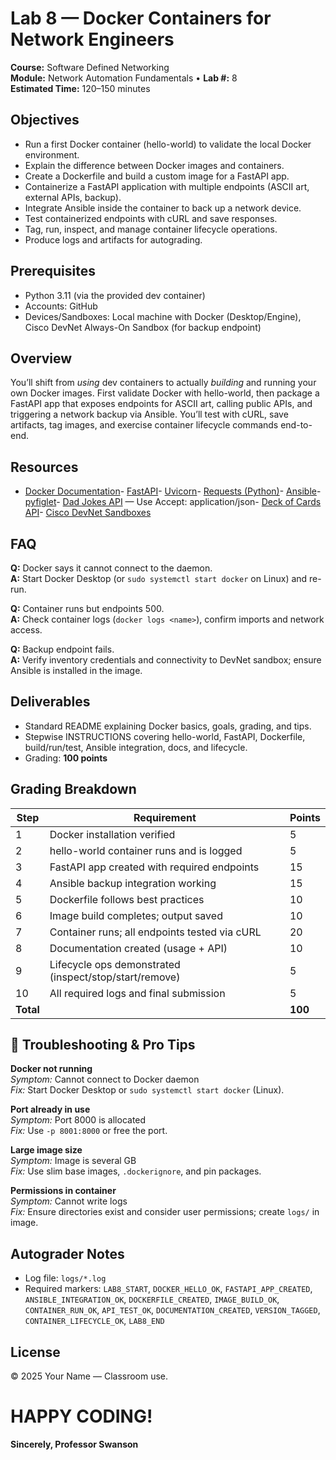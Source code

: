 # Lab 8 — Docker Containers for Network Engineers

**Course:** Software Defined Networking  
**Module:** Network Automation Fundamentals • **Lab #:** 8  
**Estimated Time:** 120–150 minutes

## Objectives
- Run a first Docker container (hello-world) to validate the local Docker environment.
- Explain the difference between Docker images and containers.
- Create a Dockerfile and build a custom image for a FastAPI app.
- Containerize a FastAPI application with multiple endpoints (ASCII art, external APIs, backup).
- Integrate Ansible inside the container to back up a network device.
- Test containerized endpoints with cURL and save responses.
- Tag, run, inspect, and manage container lifecycle operations.
- Produce logs and artifacts for autograding.

## Prerequisites
- Python 3.11 (via the provided dev container)
- Accounts: GitHub
- Devices/Sandboxes: Local machine with Docker (Desktop/Engine), Cisco DevNet Always-On Sandbox (for backup endpoint)

## Overview
You’ll shift from *using* dev containers to actually *building* and running your own Docker images. First validate Docker with hello-world, then package a FastAPI app that exposes endpoints for ASCII art, calling public APIs, and triggering a network backup via Ansible. You’ll test with cURL, save artifacts, tag images, and exercise container lifecycle commands end-to-end.


## Resources
- [Docker Documentation](https://docs.docker.com/)- [FastAPI](https://fastapi.tiangolo.com/)- [Uvicorn](https://www.uvicorn.org/)- [Requests (Python)](https://requests.readthedocs.io/en/latest/)- [Ansible](https://docs.ansible.com/)- [pyfiglet](https://pypi.org/project/pyfiglet/)- [Dad Jokes API](https://icanhazdadjoke.com/api) — Use Accept: application/json- [Deck of Cards API](https://deckofcardsapi.com/)- [Cisco DevNet Sandboxes](https://developer.cisco.com/site/sandbox/)

## FAQ
**Q:** Docker says it cannot connect to the daemon.  
**A:** Start Docker Desktop (or `sudo systemctl start docker` on Linux) and re-run.

**Q:** Container runs but endpoints 500.  
**A:** Check container logs (`docker logs <name>`), confirm imports and network access.

**Q:** Backup endpoint fails.  
**A:** Verify inventory credentials and connectivity to DevNet sandbox; ensure Ansible is installed in the image.



## Deliverables
- Standard README explaining Docker basics, goals, grading, and tips.
- Stepwise INSTRUCTIONS covering hello-world, FastAPI, Dockerfile, build/run/test, Ansible integration, docs, and lifecycle.
- Grading: **100 points**

## Grading Breakdown
| Step | Requirement | Points |
|---|---|---|
| 1 | Docker installation verified | 5 |
| 2 | hello-world container runs and is logged | 5 |
| 3 | FastAPI app created with required endpoints | 15 |
| 4 | Ansible backup integration working | 15 |
| 5 | Dockerfile follows best practices | 10 |
| 6 | Image build completes; output saved | 10 |
| 7 | Container runs; all endpoints tested via cURL | 20 |
| 8 | Documentation created (usage + API) | 10 |
| 9 | Lifecycle ops demonstrated (inspect/stop/start/remove) | 5 |
| 10 | All required logs and final submission | 5 |
| **Total** |  | **100** |

## 🔧 Troubleshooting & Pro Tips
**Docker not running**  
*Symptom:* Cannot connect to Docker daemon  
*Fix:* Start Docker Desktop or `sudo systemctl start docker` (Linux).

**Port already in use**  
*Symptom:* Port 8000 is allocated  
*Fix:* Use `-p 8001:8000` or free the port.

**Large image size**  
*Symptom:* Image is several GB  
*Fix:* Use slim base images, `.dockerignore`, and pin packages.

**Permissions in container**  
*Symptom:* Cannot write logs  
*Fix:* Ensure directories exist and consider user permissions; create `logs/` in image.



## Autograder Notes
- Log file: `logs/*.log`
- Required markers: `LAB8_START`, `DOCKER_HELLO_OK`, `FASTAPI_APP_CREATED`, `ANSIBLE_INTEGRATION_OK`, `DOCKERFILE_CREATED`, `IMAGE_BUILD_OK`, `CONTAINER_RUN_OK`, `API_TEST_OK`, `DOCUMENTATION_CREATED`, `VERSION_TAGGED`, `CONTAINER_LIFECYCLE_OK`, `LAB8_END`

## License
© 2025 Your Name — Classroom use.

# HAPPY CODING!

**Sincerely, Professor Swanson**